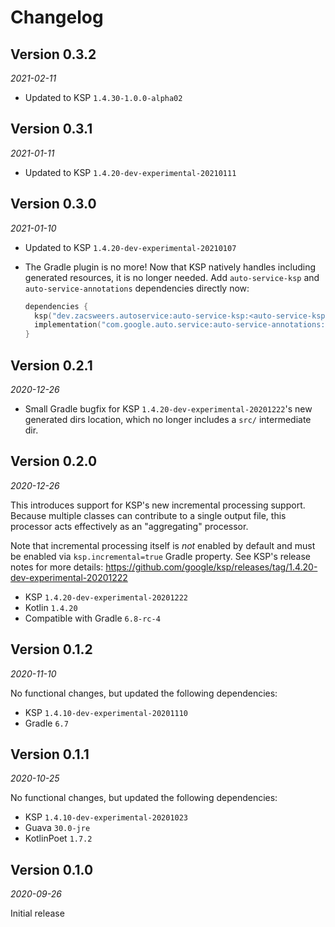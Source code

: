 Changelog
=========

Version 0.3.2
-------------

_2021-02-11_

* Updated to KSP `1.4.30-1.0.0-alpha02`

Version 0.3.1
-------------

_2021-01-11_

* Updated to KSP `1.4.20-dev-experimental-20210111`

Version 0.3.0
-------------

_2021-01-10_

* Updated to KSP `1.4.20-dev-experimental-20210107`
* The Gradle plugin is no more! Now that KSP natively handles including generated resources, it is no longer needed.
Add `auto-service-ksp` and `auto-service-annotations` dependencies directly now:
  
  ```kotlin
  dependencies {
    ksp("dev.zacsweers.autoservice:auto-service-ksp:<auto-service-ksp version>")
    implementation("com.google.auto.service:auto-service-annotations:<auto-service version>")
  }
  ```

Version 0.2.1
-------------

_2020-12-26_

* Small Gradle bugfix for KSP `1.4.20-dev-experimental-20201222`'s new generated dirs location, 
  which no longer includes a `src/` intermediate dir.

Version 0.2.0
-------------

_2020-12-26_

This introduces support for KSP's new incremental processing support. Because multiple classes can 
contribute to a single output file, this processor acts effectively as an "aggregating" processor.

Note that incremental processing itself is _not_ enabled by default and must be enabled via 
`ksp.incremental=true` Gradle property. See KSP's release notes for more details: 
https://github.com/google/ksp/releases/tag/1.4.20-dev-experimental-20201222

* KSP `1.4.20-dev-experimental-20201222`
* Kotlin `1.4.20`
* Compatible with Gradle `6.8-rc-4`

Version 0.1.2
-------------

_2020-11-10_

No functional changes, but updated the following dependencies:
* KSP `1.4.10-dev-experimental-20201110`
* Gradle `6.7`

Version 0.1.1
-------------

_2020-10-25_

No functional changes, but updated the following dependencies:
* KSP `1.4.10-dev-experimental-20201023`
* Guava `30.0-jre`
* KotlinPoet `1.7.2`

Version 0.1.0
-------------

_2020-09-26_

Initial release
